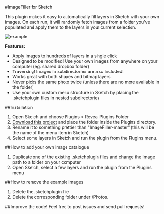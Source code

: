 #ImageFiller for Sketch

This plugin makes it easy to automatically fill layers in Sketch with your own images. On each run, it will randomly fetch images from a folder you've populated and apply them to the layers in your current selection.

![example](http://cl.ly/image/0q200I0y081y/example.png)

**Features:**

* Apply images to hundreds of layers in a single click
* Designed to be modified! Use your own images from anywhere on your computer (eg. shared dropbox folder)
* Traversing! Images in subdirectories are also included!
* Works great with both shapes and bitmap layers
* Never picks the same photo twice (unless there are no more available in the folder)
* Use your own custom menu structure in Sketch by placing the .sketchplugin files in nested subdirectories

##Installation
1. Open Sketch and choose Plugins > Reveal Plugins Folder
1. [Download this project](https://github.com/awt2542/ImageFiller/archive/master.zip) and place the folder inside the Plugins directory.
1. Rename it to something prettier than "ImageFiller-master" (this will be the name of the menu item in Sketch)
1. Select some layers in Sketch and run the plugin from the Plugins menu.

##How to add your own image catalogue
1. Duplicate one of the existing .sketchplugin files and change the image path to a folder on your computer
1. Open Sketch, select a few layers and run the plugin from the Plugins menu

##How to remove the example images
1. Delete the .sketchplugin file
1. Delete the corresponding folder under /Photos.

##Improve the code!
Feel free to post issues and send pull requests!